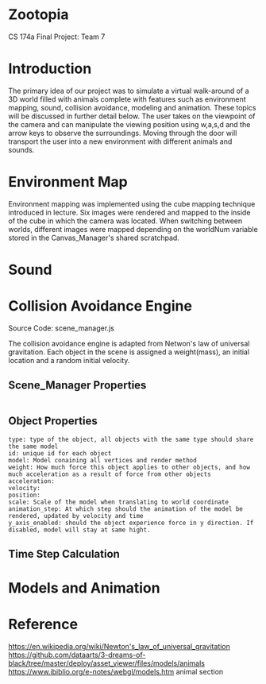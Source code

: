 # Zootopia

CS 174a Final Project: Team 7

# Introduction
The primary idea of our project was to simulate a virtual walk-around of a 3D world filled with animals complete with features such as environment mapping, sound, collision avoidance, modeling and animation. These topics will be discussed in further detail below. The user takes on the viewpoint of the camera and can manipulate the viewing position using w,a,s,d and the arrow keys to observe the surroundings. Moving through the door will transport the user into a new environment with different animals and sounds.

# Environment Map
Environment mapping was implemented using the cube mapping technique introduced in lecture. Six images were rendered and mapped to the inside of the cube in which the camera was located. When switching between worlds, different images were mapped depending on the worldNum variable stored in the Canvas_Manager's shared scratchpad. 

# Sound

# Collision Avoidance Engine
Source Code: scene_manager.js

The collision avoidance engine is adapted from Netwon's law of universal gravitation. Each object in the scene is assigned a weight(mass), an initial location and a random initial velocity.

## Scene_Manager Properties
```
```

## Object Properties
```
type: type of the object, all objects with the same type should share the same model
id: unique id for each object
model: Model conaining all vertices and render method
weight: How much force this object applies to other objects, and how much acceleration as a result of force from other objects
acceleration: 
velocity:
position:
scale: Scale of the model when translating to world coordinate
animation_step: At which step should the animation of the model be rendered, updated by velocity and time
y_axis_enabled: should the object experience force in y direction. If disabled, model will stay at same hight.
```

## Time Step Calculation

# Models and Animation

# Reference
https://en.wikipedia.org/wiki/Newton's_law_of_universal_gravitation
https://github.com/dataarts/3-dreams-of-black/tree/master/deploy/asset_viewer/files/models/animals
https://www.ibiblio.org/e-notes/webgl/models.htm   animal section
